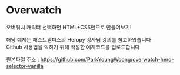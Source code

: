# Overwatch
오버워치 캐릭터 선택화면 HTML+CSS만으로 만들어보기!

해당 예제는 패스트캠퍼스의 Heropy 강사님 강의를 참고하였습니다
<br/>Github 사용법을 익히기 위해 작성한 예제코드를 업로드합니다

원본파일 주소 : https://github.com/ParkYoungWoong/overwatch-hero-selector-vanilla
